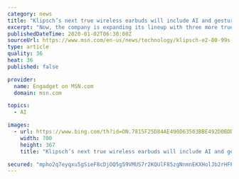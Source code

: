 ```yaml
---
category: news
title: "Klipsch’s next true wireless earbuds will include AI and gesture controls"
excerpt: "Now, the company is expanding its lineup with three more true wireless models. The Klipsch T10 True Wireless and T5 True Wireless ANC smart earphones both include AI, gesture controls and active noise cancellation. Though, the details about the AI are limited. All we know is that these have \"a built-in operating system with embedded artificial ..."
publishedDateTime: 2020-01-02T06:30:00Z
sourceUrl: https://www.msn.com/en-us/news/technology/klipsch-e2-80-99s-next-true-wireless-earbuds-will-include-ai-and-gesture-controls/ar-BBYxeTz
type: article
quality: 36
heat: 36
published: false

provider:
  name: Engadget on MSN.com
  domain: msn.com

topics:
  - AI

images:
  - url: https://www.bing.com/th?id=ON.7815F25D84AE490D63503BBE492D0BDD
    width: 700
    height: 367
    title: "Klipsch’s next true wireless earbuds will include AI and gesture controls"

secured: "mpho2q7eyqxu5gSieF8cDjOQ5g59VMUS7r2KQUlF85zgNnmnEKXHolJb2rHFPpWGGfGeHuSk6UH7Uwk6ywfc8d6gsGTIBq0NrwRu3MUY6Hl/R8rqbV4fu+4WiEisN2TJgnbDaNbcQYpGUUNyxmABIAt5FyDhNc7NbiDJ2Ss/+SLXoNu65RmkEQEwHUfL3gzUTDY8PAoqopbIU0dSK7c3TG1nHZUvRVqSSeF/xnJ68Hl/g1ug0HcNfOJ77g/zgFYL/Y7lQBsaOLmiHcdJGUEesg==;dt3vCW/DmvZxX4f0c14QWg=="
---
```


